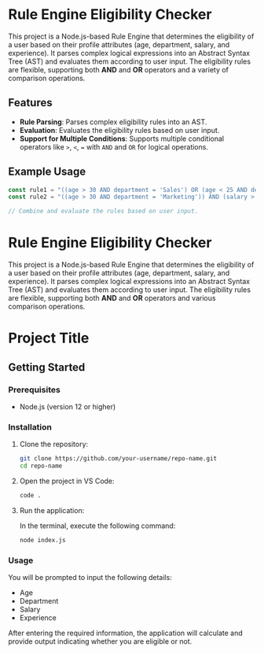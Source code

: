 # Rule Engine Eligibility Checker

This project is a Node.js-based Rule Engine that determines the eligibility of a user based on their profile attributes (age, department, salary, and experience). It parses complex logical expressions into an Abstract Syntax Tree (AST) and evaluates them according to user input. The eligibility rules are flexible, supporting both **AND** and **OR** operators and a variety of comparison operations.

## Features

- **Rule Parsing**: Parses complex eligibility rules into an AST.
- **Evaluation**: Evaluates the eligibility rules based on user input.
- **Support for Multiple Conditions**: Supports multiple conditional operators like `>`, `<`, `=` with `AND` and `OR` for logical operations.

## Example Usage

```javascript
const rule1 = "((age > 30 AND department = 'Sales') OR (age < 25 AND department = 'Marketing')) AND (salary > 50000 OR experience > 5)";
const rule2 = "((age > 30 AND department = 'Marketing')) AND (salary > 20000 OR experience > 5)";

// Combine and evaluate the rules based on user input.
```


# Rule Engine Eligibility Checker

This project is a Node.js-based Rule Engine that determines the eligibility of a user based on their profile attributes (age, department, salary, and experience). It parses complex logical expressions into an Abstract Syntax Tree (AST) and evaluates them according to user input. The eligibility rules are flexible, supporting both **AND** and **OR** operators and various comparison operations.

# Project Title

## Getting Started

### Prerequisites

- Node.js (version 12 or higher)

### Installation

1. Clone the repository:

   ```bash
   git clone https://github.com/your-username/repo-name.git
   cd repo-name
   ```

2. Open the project in VS Code:

   ```bash
   code .
   ```

3. Run the application:

   In the terminal, execute the following command:

   ```bash
   node index.js
   ```

### Usage

You will be prompted to input the following details:

- Age
- Department
- Salary
- Experience

After entering the required information, the application will calculate and provide output indicating whether you are eligible or not.



